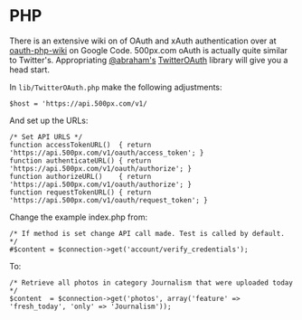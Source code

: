 # PHP

There is an extensive wiki on of OAuth and xAuth authentication over at [oauth-php-wiki][] on Google Code. 500px.com oAuth is actually quite similar to Twitter's. Appropriating [@abraham's][] [TwitterOAuth][] library will give you a head start.

In <code>lib/TwitterOAuth.php</code> make the following adjustments:
    
    $host = 'https://api.500px.com/v1/

And set up the URLs:

    /* Set API URLS */
    function accessTokenURL()  { return 'https://api.500px.com/v1/oauth/access_token'; }
    function authenticateURL() { return 'https://api.500px.com/v1/oauth/authorize'; }
    function authorizeURL()    { return 'https://api.500px.com/v1/oauth/authorize'; }
    function requestTokenURL() { return 'https://api.500px.com/v1/oauth/request_token'; }

Change the example index.php from:

    /* If method is set change API call made. Test is called by default. */
    #$content = $connection->get('account/verify_credentials');

To:

    /* Retrieve all photos in category Journalism that were uploaded today */
    $content  = $connection->get('photos', array('feature' => 'fresh_today', 'only' => 'Journalism'));

[oauth-php-wiki]: http://example.com/  "OAuth - Consumer and Server library for PHP"
[@abraham's]: http://twitter.com/abraham "@abraham"
[twitteroauth]: https://github.com/abraham/twitteroauth "TwitterOAuth"
